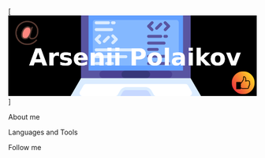[![Header](https://github.com/PirateWar2022/PirateWar2022/blob/b7d6a029580b31ab008da4abd6dfb5eb3b7f90ac/assets/Untitled.png)]

About me

Languages and Tools

Follow me